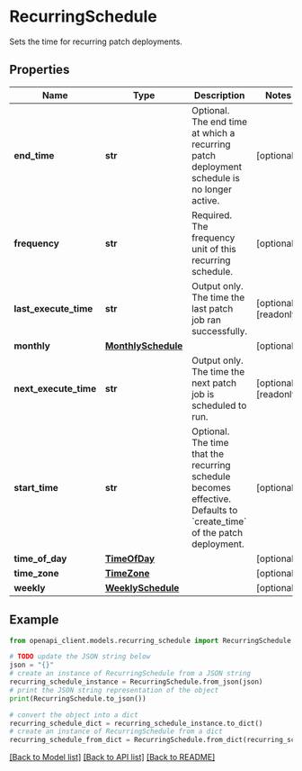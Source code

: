 # RecurringSchedule

Sets the time for recurring patch deployments.

## Properties

Name | Type | Description | Notes
------------ | ------------- | ------------- | -------------
**end_time** | **str** | Optional. The end time at which a recurring patch deployment schedule is no longer active. | [optional] 
**frequency** | **str** | Required. The frequency unit of this recurring schedule. | [optional] 
**last_execute_time** | **str** | Output only. The time the last patch job ran successfully. | [optional] [readonly] 
**monthly** | [**MonthlySchedule**](MonthlySchedule.md) |  | [optional] 
**next_execute_time** | **str** | Output only. The time the next patch job is scheduled to run. | [optional] [readonly] 
**start_time** | **str** | Optional. The time that the recurring schedule becomes effective. Defaults to &#x60;create_time&#x60; of the patch deployment. | [optional] 
**time_of_day** | [**TimeOfDay**](TimeOfDay.md) |  | [optional] 
**time_zone** | [**TimeZone**](TimeZone.md) |  | [optional] 
**weekly** | [**WeeklySchedule**](WeeklySchedule.md) |  | [optional] 

## Example

```python
from openapi_client.models.recurring_schedule import RecurringSchedule

# TODO update the JSON string below
json = "{}"
# create an instance of RecurringSchedule from a JSON string
recurring_schedule_instance = RecurringSchedule.from_json(json)
# print the JSON string representation of the object
print(RecurringSchedule.to_json())

# convert the object into a dict
recurring_schedule_dict = recurring_schedule_instance.to_dict()
# create an instance of RecurringSchedule from a dict
recurring_schedule_from_dict = RecurringSchedule.from_dict(recurring_schedule_dict)
```
[[Back to Model list]](../README.md#documentation-for-models) [[Back to API list]](../README.md#documentation-for-api-endpoints) [[Back to README]](../README.md)


